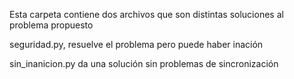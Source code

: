 Esta carpeta contiene dos archivos que son distintas soluciones al problema propuesto

seguridad.py, resuelve el problema pero puede haber inación

sin_inanicion.py da una solución sin problemas de sincronización
